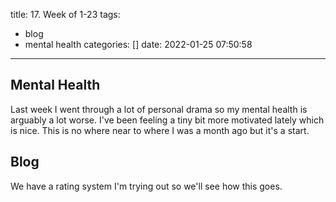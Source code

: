 title: 17. Week of 1-23
tags:
  - blog
  - mental health
categories: []
date: 2022-01-25 07:50:58
---
## Mental Health

Last week I went through a lot of personal drama so my mental health is arguably a lot worse. I\'ve been feeling a tiny bit more motivated lately which is nice. This is no where near to where I was a month ago but it\'s a start. 

## Blog

We have a rating system I\'m trying out so we\'ll see how this goes.